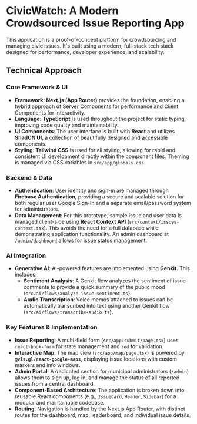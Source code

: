 # CivicWatch: A Modern Crowdsourced Issue Reporting App

This application is a proof-of-concept platform for crowdsourcing and managing civic issues. It's built using a modern, full-stack tech stack designed for performance, developer experience, and scalability.

## Technical Approach

### Core Framework & UI
- **Framework**: **Next.js (App Router)** provides the foundation, enabling a hybrid approach of Server Components for performance and Client Components for interactivity.
- **Language**: **TypeScript** is used throughout the project for static typing, improving code quality and maintainability.
- **UI Components**: The user interface is built with **React** and utilizes **ShadCN UI**, a collection of beautifully designed and accessible components.
- **Styling**: **Tailwind CSS** is used for all styling, allowing for rapid and consistent UI development directly within the component files. Theming is managed via CSS variables in `src/app/globals.css`.

### Backend & Data
- **Authentication**: User identity and sign-in are managed through **Firebase Authentication**, providing a secure and scalable solution for both regular user Google Sign-In and a separate email/password system for administrators.
- **Data Management**: For this prototype, sample issue and user data is managed client-side using **React Context API** (`src/context/issues-context.tsx`). This avoids the need for a full database while demonstrating application functionality. An admin dashboard at `/admin/dashboard` allows for issue status management.

### AI Integration
- **Generative AI**: AI-powered features are implemented using **Genkit**. This includes:
  - **Sentiment Analysis**: A Genkit flow analyzes the sentiment of issue comments to provide a quick summary of the public mood (`src/ai/flows/analyze-issue-sentiment.ts`).
  - **Audio Transcription**: Voice memos attached to issues can be automatically transcribed into text using another Genkit flow (`src/ai/flows/transcribe-audio.ts`).

### Key Features & Implementation
- **Issue Reporting**: A multi-field form (`src/app/submit/page.tsx`) uses `react-hook-form` for state management and `zod` for validation.
- **Interactive Map**: The map view (`src/app/map/page.tsx`) is powered by **`@vis.gl/react-google-maps`**, displaying issue locations with custom markers and info windows.
- **Admin Portal**: A dedicated section for municipal administrators (`/admin`) allows them to sign up, log in, and manage the status of all reported issues from a central dashboard.
- **Component-Based Architecture**: The application is broken down into reusable React components (e.g., `IssueCard`, `Header`, `Sidebar`) for a modular and maintainable codebase.
- **Routing**: Navigation is handled by the Next.js App Router, with distinct routes for the dashboard, map, leaderboard, and individual issue details.
